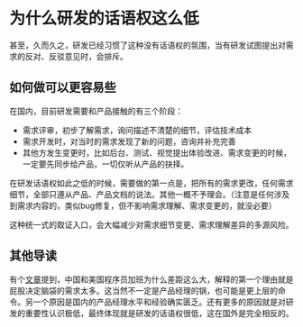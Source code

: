 # 为什么研发的话语权这么低

甚至，久而久之，研发已经习惯了这种没有话语权的氛围，当有研发试图提出对需求的反对、反驳意见时，会排斥。

## 如何做可以更容易些

在国内，目前研发需要和产品接触的有三个阶段：

- 需求评审，初步了解需求，询问描述不清楚的细节，评估技术成本
- 需求开发时，对当时的需求发现了新的问题，咨询并补充完善
- 其他方发生变更时，比如后台、测试、视觉提出体验改进、需求变更的时候，一定要先同步给产品，一切仅听从产品的抉择。

在研发话语权如此之低的时候，需要做的第一点是，把所有的需求更改，任何需求细节，全部只遵从产品、产品文档的说法。其他一概不予理会。（注意是任何涉及到需求内容的，类似bug修复，但不影响需求理解、需求变更的，就没必要）

这种统一式的取证入口，会大幅减少对需求细节变更、需求理解差异的多源风险。

## 其他导读

有个[文章](https://mp.weixin.qq.com/s/t3k4VgTj0NxINgFGas6h_Q)提到，中国和美国程序员加班为什么差距这么大，解释的第一个理由就是屁股决定脑袋的需求太多。这当然不一定是产品经理的锅，也可能是更上层的命令。另一个原因是国内的产品经理水平和经验确实匮乏。还有更多的原因就是对研发的重要性认识极低，最终体现就是研发的话语权很低，这在国外是完全相反的。